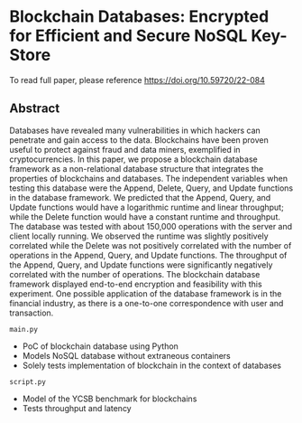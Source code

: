 # Blockchain Databases: Encrypted for Efficient and Secure NoSQL Key-Store

To read full paper, please reference https://doi.org/10.59720/22-084

## Abstract
Databases have revealed many vulnerabilities in which hackers can penetrate and gain access to the data. Blockchains have been proven useful to protect against fraud and data miners, exemplified in cryptocurrencies. In this paper, we propose a blockchain database framework as a non-relational database structure that integrates the properties of blockchains and databases. The independent variables when testing this database were the Append, Delete, Query, and Update functions in the database 
framework. We predicted that the Append, Query, and Update functions would have a logarithmic runtime and linear throughput; while the Delete function would have a constant runtime and throughput. The database was tested with about 150,000 operations with the server and client locally running. We observed the runtime was slightly positively correlated while the Delete was not positively correlated with the number of operations in the Append, Query, and Update functions. The throughput of the Append, Query, and Update functions were significantly negatively correlated with the number of operations. The blockchain database framework displayed end-to-end encryption and feasibility with this experiment. One possible application of the database framework is in the financial industry, as there is a one-to-one correspondence with user and transaction.

 `main.py` 
  - PoC of blockchain database using Python
  - Models NoSQL database without extraneous containers
  - Solely tests implementation of blockchain in the context of databases

  `script.py`
  - Model of the YCSB benchmark for blockchains
  - Tests throughput and latency
